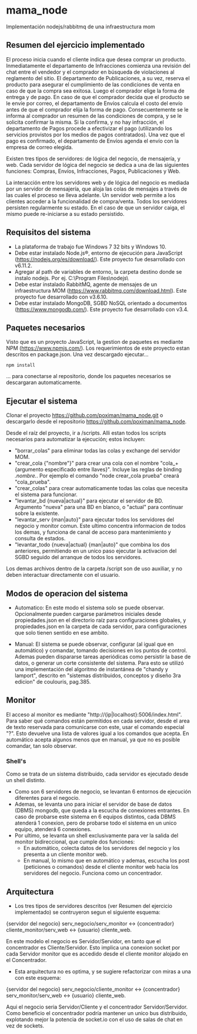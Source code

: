 # mama_node
Implementación nodejs/rabbitmq de una infraestructura mom


## Resumen del ejercicio implementado
El proceso inicia cuando el cliente indica que desea comprar un producto. Inmediatamente el departamento de Infracciones comienza una revisión del chat entre el vendedor y el comprador en búsqueda de violaciones al reglamento del sitio. El departamento de Publicaciones, a su vez, reserva el producto para asegurar el cumplimiento de las condiciones de venta en caso de que la compra sea exitosa. Luego el comprador elige la forma de entrega y de pago. En caso de que el comprador decida que el producto se le envíe por correo, el departamento de Envíos calcula el costo del envío antes de que el comprador elija la forma de pago. Consecuentemente se le informa al comprador un resumen de las condiciones de compra, y se le solicita confirmar la misma. Si la confirma, y no hay infracción, el departamento de Pagos procede a efectivizar el pago (utilizando los servicios provistos por los medios de pagos contratados). Una vez que el pago es confirmado, el departamento de Envíos agenda el envío con la empresa de correo elegida.

Existen tres tipos de servidores: de lógica del negocio, de mensajería, y web. Cada servidor de lógica del negocio se dedica a una de las siguientes funciones: Compras, Envíos, Infracciones, Pagos, Publicaciones y Web.

La interacción entre los servidores web y de lógica del negocio es mediada por un servidor de mensajería, que aloja las colas de mensajes a través de las cuales el proceso se lleva adelante. Un servidor web permite a los clientes acceder a la funcionalidad de compra/venta.
Todos los servidores persisten regularmente su estado. En el caso de que un servidor caiga, el mismo puede re-iniciarse a su estado persistido.

## Requisitos del sistema
* La plataforma de trabajo fue Windows 7 32 bits y Windows 10.
* Debe estar instalado Node.js®, entorno de ejecución para JavaScript (https://nodejs.org/es/download/). Este proyecto fue desarrollado con v6.11.2.
* Agregar al path de variables de entorno, la carpeta destino donde se instalo nodejs. Por ej. C:\Program Files\nodejs\
* Debe estar instalado RabbitMQ, agente de mensajes de un infraestructura MOM (https://www.rabbitmq.com/download.html). Este proyecto fue desarrollado con v3.6.10.
* Debe estar instalado MongoDB, SGBD NoSQL orientado a documentos (https://www.mongodb.com/). Este proyecto fue desarrollado con v3.4.

## Paquetes necesarios
Visto que es un proyecto JavaScript, la gestion de paquetes es mediante NPM (https://www.npmjs.com/).
Los requerimientos de este proyecto estan descritos en package.json. Una vez descargado ejecutar...
```
npm install
```
... para conectarse al repositorio, donde los paquetes necesarios se descargaran automaticamente.

## Ejecutar el sistema
Clonar el proyecto https://github.com/poximan/mama_node.git o descargarlo desde el repositorio https://github.com/poximan/mama_node.

Desde el raíz del proyecto, ir a /scripts. Alli estan todos los scripts necesarios para automatizar la ejecución; estos incluyen:
* "borrar_colas" para eliminar todas las colas y exchange del servidor MOM.
* "crear_cola {"nombre"}" para crear una cola con el nombre "cola_+{argumento especificado entre llaves}". Incluye las reglas de binding *.nombre.*.
Por ejemplo el comando "node crear_cola prueba" creará "cola_prueba".
* "crear_colas" para crear automaticamente todas las colas que necesita el sistema para funcionar.
* "levantar_bd {nueva|actual}" para ejecutar el servidor de BD. Argumento "nueva" para una BD en blanco, o "actual" para continuar sobre la existente.
* "levantar_serv {man|auto}" para ejecutar todos los servidores del negocio y monitor comun. Este ultimo concentra informacion de todos los demas, y funciona de canal de acceso para mantenimiento y consulta de estados.
* "levantar_todo {nueva|actual} {man|auto}" que combina los dos anteriores, permitiendo en un unico paso ejecutar la activacion del SGBD seguido del arranque de todos los servidores.

Los demas archivos dentro de la carpeta /script son de uso auxiliar, y no deben interactuar directamente con el usuario.

## Modos de operacion del sistema
* Automatico: En este modo el sistema solo se puede observar.
Opcionalmente pueden cargarse parámetros iniciales desde propiedades.json en el directorio raíz para configuraciones globales, y propiedades.json en la carpeta de cada servidor, para configuraciones que solo tienen sentido en ese ambito.

* Manual: El sistema se puede observar, configurar (al igual que en automático) y comandar, tomando decisiones en los puntos de control.
Ademas pueden dispararse tareas aperiódicas como persistir la base de datos, o generar un corte consistente del sistema. Para esto se utilizó una implementación del algoritmo de instantánea de "chandy y lamport", descrito en "sistemas distribuidos, conceptos y diseño 3ra edicion" de coulouris, pag.385.

## Monitor
El acceso al monitor es mediante "http://{ip|localhost}:5006/index.html".
Para saber qué comandos están permitidos en cada servidor, desde el area de texto reservada para comunicarse con este, usar el comando especial "?". Esto devuelve una lista de valores igual a los comandos que acepta.
En automático acepta algunos menos que en manual, ya que no es posible comandar, tan solo observar.

### Shell's
Como se trata de un sistema distribuido, cada servidor es ejecutado desde un shell distinto.
* Como son 6 servidores de negocio, se levantan 6 entornos de ejecución diferentes para el negocio.
* Ademas, se levanta uno para iniciar el servidor de base de datos (DBMS) mongodb, que queda a la escucha de conexiones entrantes. En caso de probarse este sistema en 6 equipos distintos, cada DBMS atenderá 1 conexion, pero de probarse todo el sistema en un unico equipo, atenderá 6 conexiones.
* Por ultimo, se levanta un shell exclusivamente para ver la salida del monitor bidireccional, que cumple dos funciones:
  * En automático, colecta datos de los servidores del negocio y los presenta a un cliente monitor web.
  * En manual, lo mismo que en automático y ademas, escucha los post (peticiones o comandos) desde el cliente monitor web hacia los servidores del negocio. Funciona como un concentrador.

## Arquitectura
* Los tres tipos de servidores descritos (ver Resumen del ejercicio implementado) se contruyeron segun el siguiente esquema:

{servidor del negocio} serv_negocio/serv_monitor <-> {concentrador} cliente_monitor/serv_web <-> {usuario} cliente_web.

En este modelo el negocio es Servidor/Servidor, en tanto que el concentrador es Cliente/Servidor. Esto implica una conexion socket por cada Servidor monitor que es accedido desde el cliente monitor alojado en el Concentrador.

* Esta arquitectura no es optima, y se sugiere refactorizar con miras a una con este esquema:

{servidor del negocio} serv_negocio/cliente_monitor <-> {concentrador} serv_monitor/serv_web <-> {usuario} cliente_web.

Aqui el negocio seria Servidor/Cliente y el concentrador Servidor/Servidor. Como beneficio el concentrador podría mantener un unico bus distribuido, explotando mejor la potencia de socket.io con el uso de salas de chat en vez de sockets.
